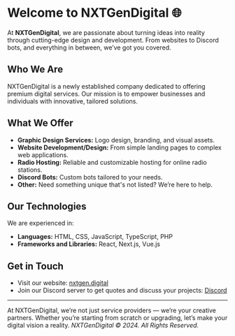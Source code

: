 # Welcome to NXTGenDigital 🌐

At **NXTGenDigital**, we are passionate about turning ideas into reality through cutting-edge design and development. From websites to Discord bots, and everything in between, we’ve got you covered.

## Who We Are
NXTGenDigital is a newly established company dedicated to offering premium digital services. Our mission is to empower businesses and individuals with innovative, tailored solutions.

## What We Offer
- **Graphic Design Services:** Logo design, branding, and visual assets.
- **Website Development/Design:** From simple landing pages to complex web applications.
- **Radio Hosting:** Reliable and customizable hosting for online radio stations.
- **Discord Bots:** Custom bots tailored to your needs.
- **Other:** Need something unique that's not listed? We’re here to help.

## Our Technologies
We are experienced in:
- **Languages:** HTML, CSS, JavaScript, TypeScript, PHP
- **Frameworks and Libraries:** React, Next.js, Vue.js

## Get in Touch
- Visit our website: [nxtgen.digital](https://nxtgen.digital)
- Join our Discord server to get quotes and discuss your projects: [Discord](#)

---
At NXTGenDigital, we’re not just service providers — we’re your creative partners. Whether you’re starting from scratch or upgrading, let’s make your digital vision a reality.
*NXTGenDigital © 2024. All Rights Reserved.*
